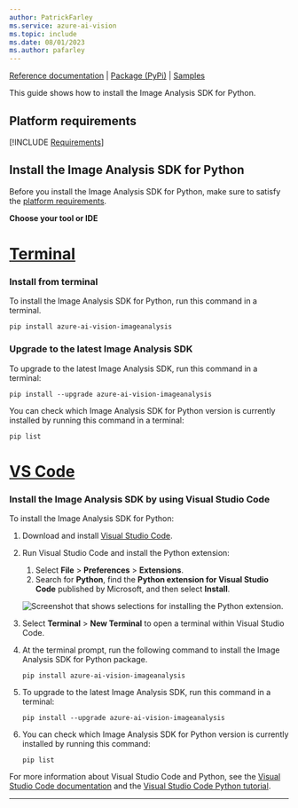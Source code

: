```yaml
---
author: PatrickFarley
ms.service: azure-ai-vision
ms.topic: include
ms.date: 08/01/2023
ms.author: pafarley
---
```


[Reference documentation](https://aka.ms/azsdk/image-analysis/ref-docs/python) | [Package (PyPi)](https://aka.ms/azsdk/image-analysis/package/pypi) | [Samples](https://aka.ms/azsdk/image-analysis/samples/python)

This guide shows how to install the Image Analysis SDK for Python.

## Platform requirements

[!INCLUDE [Requirements](python-requirements.md)]

## Install the Image Analysis SDK for Python

Before you install the Image Analysis SDK for Python, make sure to satisfy the [platform requirements](#platform-requirements).

**Choose your tool or IDE**

# [Terminal](#tab/terminal)

### Install from terminal

To install the Image Analysis SDK for Python, run this command in a terminal.

```console
pip install azure-ai-vision-imageanalysis
```

### Upgrade to the latest Image Analysis SDK

To upgrade to the latest Image Analysis SDK, run this command in a terminal:

```console
pip install --upgrade azure-ai-vision-imageanalysis
```

You can check which Image Analysis SDK for Python version is currently installed by running this command in a terminal:

```console
pip list
```

# [VS Code](#tab/vscode)

### Install the Image Analysis SDK by using Visual Studio Code

To install the Image Analysis SDK for Python:

1. Download and install [Visual Studio Code](https://code.visualstudio.com/Download).
1. Run Visual Studio Code and install the Python extension:

   1. Select **File** > **Preferences** > **Extensions**. 
   1. Search for **Python**, find the **Python extension for Visual Studio Code** published by Microsoft, and then select **Install**.

   ![Screenshot that shows selections for installing the Python extension.](~/articles/ai-services/speech-service/media/sdk/qs-python-vscode-python-extension.png)

1. Select **Terminal** > **New Terminal** to open a terminal within Visual Studio Code. 
1. At the terminal prompt, run the following command to install the Image Analysis SDK for Python package. 
    ```console
    pip install azure-ai-vision-imageanalysis
    ```

1. To upgrade to the latest Image Analysis SDK, run this command in a terminal:
    ```console
    pip install --upgrade azure-ai-vision-imageanalysis
    ```

1. You can check which Image Analysis SDK for Python version is currently installed by running this command:
    ```console
    pip list
    ```

For more information about Visual Studio Code and Python, see the [Visual Studio Code documentation](https://code.visualstudio.com/docs) and the [Visual Studio Code Python tutorial](https://code.visualstudio.com/docs/python/python-tutorial).

---

